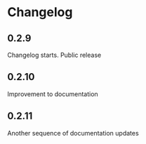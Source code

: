 # Changelog

## 0.2.9

Changelog starts. Public release

## 0.2.10

Improvement to documentation

## 0.2.11

Another sequence of documentation updates
